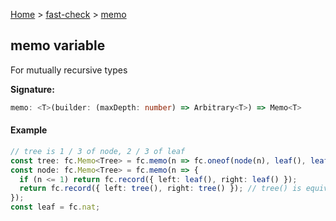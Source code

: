 [Home](/) &gt; [fast-check](../fast-check.md) &gt; [memo](memo.md)

## memo variable

For mutually recursive types

<b>Signature:</b>

```typescript
memo: <T>(builder: (maxDepth: number) => Arbitrary<T>) => Memo<T>
```

#### Example


```typescript
// tree is 1 / 3 of node, 2 / 3 of leaf
const tree: fc.Memo<Tree> = fc.memo(n => fc.oneof(node(n), leaf(), leaf()));
const node: fc.Memo<Tree> = fc.memo(n => {
  if (n <= 1) return fc.record({ left: leaf(), right: leaf() });
  return fc.record({ left: tree(), right: tree() }); // tree() is equivalent to tree(n-1)
});
const leaf = fc.nat;

```

